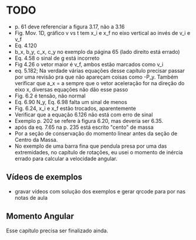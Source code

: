 # TODO

- p. 61 deve referenciar a figura 3.17, não a 3.16
- Fig. Mov. 1D, gráfico v vs t tem x_i e x_f no eixo vertical ao invés de v_i e v_f
- Eq. 4.120
- b_x, b_y, c_x, c_y no exemplo da página 65 (lado direito está errado)
- Eq. 4.58 o sinal de g está incorreto
- Fig 4.26 o vetor maior é v_f, ambos estão marcados como v_i
- eq. 5.182; Na verdade várias equações desse capítulo precisar passar por uma revisão
  pra que não apareçam coisas como -P_y. Também verificar que a_x = a sempre que
  o vetor aceleração for na direção do eixo x, diversas equações não dão esse passo
- Fig. 6.2 é tensão, não normal
- Eq. 6.90 N_y, Eq. 6.98 falta um sinal de menos
- Fig. 6.24, x_i e x_f estão trocados, aparentemente
- Verificar que a equação 6.126 não está com erro de sinal
- Exemplo p. 202 se refere à figura 6.20, mas deveria ser 6.35.
- após da eq. 7.65 na p. 235 está escrito "cento" de massa
- Por a seção de conservação do momento linear antes da seção de Centro da Massa.
- No exemplo de uma barra fina que pendula presa por uma das extremidades,
  no capítulo de rotações, eu usei o momento de inércia errado para calcular
  a velocidade angular.

## Vídeos de exemplos

- gravar vídeos com solução dos exemplos e gerar qrcode para por nas notas de aula

## Momento Angular

Esse capítulo precisa ser finalizado ainda.
